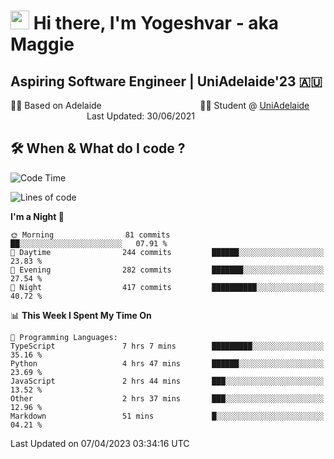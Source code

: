 <h1><img src="https://emojis.slackmojis.com/emojis/images/1531849430/4246/blob-sunglasses.gif?1531849430" width="30"/> Hi there, I'm Yogeshvar - aka Maggie</h1>

## Aspiring Software Engineer | UniAdelaide'23 🇦🇺  
🏂🏻  Based on Adelaide &nbsp;&nbsp;&nbsp;&nbsp;&nbsp;&nbsp;&nbsp;&nbsp;&nbsp;&nbsp;&nbsp;&nbsp;&nbsp;&nbsp;&nbsp;&nbsp;&nbsp;&nbsp;&nbsp;&nbsp;&nbsp;&nbsp;&nbsp;&nbsp;&nbsp;&nbsp;&nbsp;&nbsp;&nbsp;&nbsp;&nbsp;&nbsp;&nbsp;&nbsp;&nbsp;&nbsp;&nbsp;&nbsp;&nbsp;👨‍💻 Student @ [UniAdelaide](https://www.adelaide.edu.au)   &nbsp;&nbsp;&nbsp;&nbsp;&nbsp;&nbsp;&nbsp;&nbsp;&nbsp;&nbsp;&nbsp;&nbsp;&nbsp;&nbsp;&nbsp;&nbsp;&nbsp;&nbsp;&nbsp;&nbsp;&nbsp;&nbsp;&nbsp;&nbsp;&nbsp;&nbsp;&nbsp;&nbsp;&nbsp;&nbsp;&nbsp;Last Updated: 30/06/2021

## 🛠 When & What do I code ?  

<!--START_SECTION:waka-->
![Code Time](http://img.shields.io/badge/Code%20Time-2%2C071%20hrs%2016%20mins-blue)

![Lines of code](https://img.shields.io/badge/From%20Hello%20World%20I%27ve%20Written-3.5%20million%20lines%20of%20code-blue)

**I'm a Night 🦉** 

```text
🌞 Morning                81 commits          ██░░░░░░░░░░░░░░░░░░░░░░░   07.91 % 
🌆 Daytime                244 commits         ██████░░░░░░░░░░░░░░░░░░░   23.83 % 
🌃 Evening                282 commits         ███████░░░░░░░░░░░░░░░░░░   27.54 % 
🌙 Night                  417 commits         ██████████░░░░░░░░░░░░░░░   40.72 % 
```


📊 **This Week I Spent My Time On** 

```text
💬 Programming Languages: 
TypeScript               7 hrs 7 mins        █████████░░░░░░░░░░░░░░░░   35.16 % 
Python                   4 hrs 47 mins       ██████░░░░░░░░░░░░░░░░░░░   23.69 % 
JavaScript               2 hrs 44 mins       ███░░░░░░░░░░░░░░░░░░░░░░   13.52 % 
Other                    2 hrs 37 mins       ███░░░░░░░░░░░░░░░░░░░░░░   12.96 % 
Markdown                 51 mins             █░░░░░░░░░░░░░░░░░░░░░░░░   04.21 % 
```


 Last Updated on 07/04/2023 03:34:16 UTC
<!--END_SECTION:waka-->
